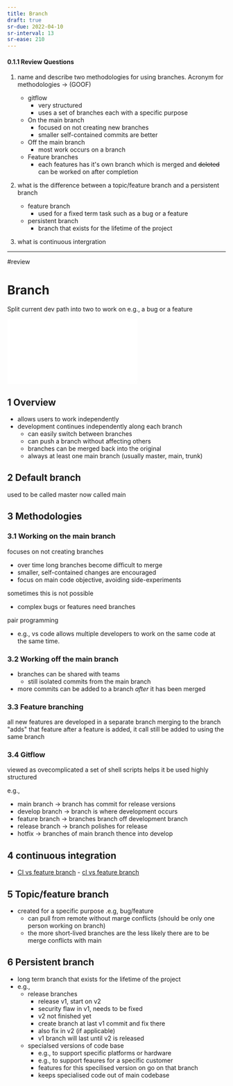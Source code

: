 ```yaml
---
title: Branch
draft: true
sr-due: 2022-04-10
sr-interval: 13
sr-ease: 210
---
```

#### 0.1.1 Review Questions
1. name and describe two methodologies for using branches. Acronym for methodologies -> (GOOF)
	- gitflow
		- very structured
		- uses a set of branches each with a specific purpose
	- On the main branch 
		- focused on not creating new branches
		- smaller self-contained commits are better
	- Off the main branch
		- most work occurs on a branch
	- Feature branches
		- each features has it's own branch which is merged and ~~deleted~~ can be worked on after completion
1. what is the difference between a topic/feature branch and a persistent branch 
	- feature branch
		- used for a fixed term task such as a bug or a feature
	- persistent branch
		- branch that exists for the lifetime of the project

2. what is continuous intergration

---

#review 

# Branch
Split current dev path into two to work on e.g., a bug or a feature

![Books](Books.md)

## 1 Overview
- allows users to work independently
- development continues independently along each branch
	- can easily switch between branches
	- can push a branch without affecting others
	- branches can be merged back into the original
	- always at least one main branch (usually master, main, trunk)
	
## 2 Default branch
used to be called master
now called main

## 3 Methodologies
### 3.1 Working on the main branch
focuses on not creating branches
- over time long branches become difficult to merge
- smaller, self-contained changes are encouraged
- focus on main code objective, avoiding side-experiments

sometimes this is not possible
- complex bugs or features need branches

pair programming
- e.g., vs code allows multiple developers to work on the same code at the same time.

### 3.2 Working off the main branch
- branches can be shared with teams
	- still isolated commits from the main branch
- more commits can be added to a branch _after_ it has been merged

### 3.3 Feature branching
all new features are developed in a separate branch
merging to the branch "adds" that feature
after a feature is added, it call still be added to using the same branch

### 3.4 Gitflow
viewed as ovecomplicated
a set of shell scripts helps it be used
highly structured

e.g.,
- main branch -> branch has commit for release versions
- develop branch -> branch is where development occurs
- feature branch -> branches branch off development branch
- release branch -> branch polishes for release
- hotfix -> branches of main branch thence into develop



## 4 continuous integration
- [CI vs feature branch](https://www.youtube.com/watch?v=v4lijkq6Myfc)
		- [cl vs feature branch](https://www.youtube.com/watch?v=IXQEi1O5!OI)
		
## 5 Topic/feature branch
- created for a specific purpose .e.g, bug/feature
	- can pull from remote without marge conflicts (should be only one person working on branch) 
	- the more short-lived branches are the less likely there are to be merge conflicts with main
		
## 6 Persistent branch
- long term branch that exists for the lifetime of the project
- e.g.,
	- release branches
		- release v1, start on v2
		- security flaw in v1, needs to be fixed
		- v2 not finished yet
		- create branch at last v1 commit and fix there
		- also fix in v2 (if applicable)
		- v1 branch will last until v2 is released
	- specialsed versions of code base
		- e.g., to support specific platforms or hardware
		- e.g., to support feaures for a specific customer
		- features for this specilised version on go on that branch
		- keeps specialised code out of main codebase